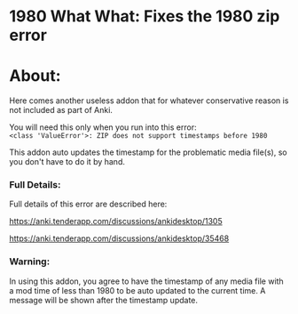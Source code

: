 # 1980 What What: Fixes the 1980 zip error

# About:
Here comes another useless addon that for whatever conservative reason is not included as part of Anki.

You will need this only when you run into this error:  
```<class 'ValueError'>: ZIP does not support timestamps before 1980```

This addon auto updates the timestamp for the problematic media file(s), so you don't have to do it by hand.


### Full Details:
Full details of this error are described here:  

https://anki.tenderapp.com/discussions/ankidesktop/1305  

https://anki.tenderapp.com/discussions/ankidesktop/35468  


### Warning:
In using this addon, you agree to have the timestamp of any media file with a mod time of less than 1980 to be auto updated to the current time. A message will be shown after the timestamp update.
